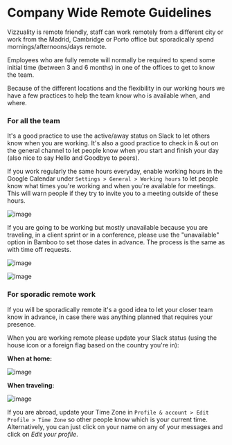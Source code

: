 # Company Wide Remote Guidelines

Vizzuality is remote friendly, staff can work remotely from a different city or work from the Madrid, Cambridge or Porto office but sporadically spend mornings/afternoons/days remote. 

Employees who are fully remote will normally be required to spend some initial time (between 3 and 6 months) in one of the offices to get to know the team.

Because of the different locations and the flexibility in our working hours we have a few practices to help the team know who is available when, and where.

### For all the team

It's a good practice to use the active/away status on Slack to let others know when you are working. It's also a good practice to check in & out on the general channel to let people know when you start and finish your day (also nice to say Hello and Goodbye to peers).

If you work regularly the same hours everyday, enable working hours in the Google Calendar under `Settings > General > Working hours` to let people know what times you're working and when you're available for meetings. This will warn people if they try to invite you to a meeting outside of these hours.

![image](https://user-images.githubusercontent.com/1506306/42953405-ad360e50-8b7a-11e8-8eb2-c9cea58c1dc3.png)

If you are going to be working but mostly unavailable because you are traveling, in a client sprint or in a conference, please use the "unavailable" option in Bamboo to set those dates in advance. The process is the same as with time off requests.

![image](https://user-images.githubusercontent.com/1506306/42953516-eca834dc-8b7a-11e8-9d2d-1e897298be9c.png)

![image](https://user-images.githubusercontent.com/1506306/42953576-0b67b758-8b7b-11e8-9a01-0eb37edfbb48.png)

### For sporadic remote work

If you will be sporadically remote it's a good idea to let your closer team know in advance, in case there was anything planned that requires your presence.

When you are working remote please update your Slack status (using the house icon or a foreign flag based on the country you're in):


**When at home:**

![image](https://user-images.githubusercontent.com/1506306/42953640-319fae58-8b7b-11e8-8759-f52e83199d3a.png)


**When traveling:**

![image](https://user-images.githubusercontent.com/1506306/42955848-b6424654-8b7e-11e8-9e7e-e8db62da04df.png)

If you are abroad, update your Time Zone in `Profile & account > Edit Profile > Time Zone` so other people know which is your current time. Alternatively, you can just click on your name on any of your messages and click on _Edit your profile_.
